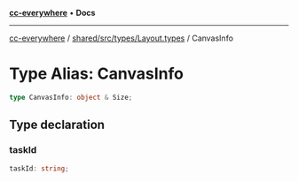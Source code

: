 [**cc-everywhere**](../../../../../index.md) • **Docs**

***

[cc-everywhere](../../../../../index.md) / [shared/src/types/Layout.types](../index.md) / CanvasInfo

# Type Alias: CanvasInfo

```ts
type CanvasInfo: object & Size;
```

## Type declaration

### taskId

```ts
taskId: string;
```
